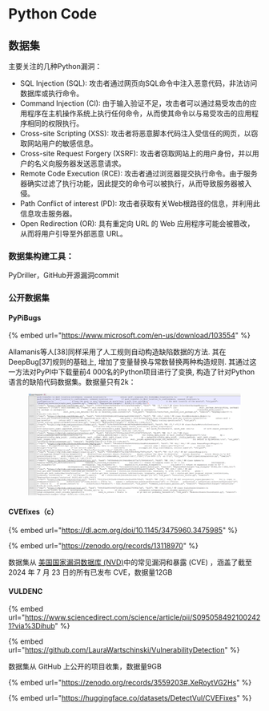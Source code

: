 # Python Code

## 数据集

主要关注的几种Python漏洞：

* SQL Injection (SQL): 攻击者通过网页向SQL命令中注入恶意代码，非法访问数据库或执行命令。
* Command Injection (CI): 由于输入验证不足，攻击者可以通过易受攻击的应用程序在主机操作系统上执行任何命令，从而使其命令以与易受攻击的应用程序相同的权限执行。
* Cross-site Scripting (XSS): 攻击者将恶意脚本代码注入受信任的网页，以窃取网站用户的敏感信息。
* Cross-site Request Forgery (XSRF): 攻击者窃取网站上的用户身份，并以用户的名义向服务器发送恶意请求。
* Remote Code Execution (RCE): 攻击者通过浏览器提交执行命令。由于服务器确实过滤了执行功能，因此提交的命令可以被执行，从而导致服务器被入侵。
* Path Conflict of interest (PD): 攻击者获取有关Web根路径的信息，并利用此信息攻击服务器。
* Open Redirection (OR): 具有重定向 URL 的 Web 应用程序可能会被篡改，从而将用户引导至外部恶意 URL。

### 数据集构建工具：

PyDriller，GitHub开源漏洞commit

### 公开数据集

#### PyPiBugs <a href="#dlcdetail__pagetitle" id="dlcdetail__pagetitle"></a>

{% embed url="https://www.microsoft.com/en-us/download/103554" %}

Allamanis等人\[38]同样采用了人工规则自动构造缺陷数据的方法. 其在DeepBug\[37]规则的基础上, 增加了变量替换与常数替换两种构造规则. 其通过这一方法对PyPI中下载量前4 000名的Python项目进行了变换, 构造了针对Python语言的缺陷代码数据集。数据量只有2k：

<figure><img src="../../.gitbook/assets/image (87).png" alt=""><figcaption></figcaption></figure>

#### CVEfixes（c）

{% embed url="https://dl.acm.org/doi/10.1145/3475960.3475985" %}

{% embed url="https://zenodo.org/records/13118970" %}

数据集从 [美国国家漏洞数据库 (NVD)](https://nvd.nist.gov/)中的常见漏洞和暴露 (CVE) ，涵盖了截至 2024 年 7 月 23 日的所有已发布 CVE，数据量12GB

#### VULDENC

{% embed url="https://www.sciencedirect.com/science/article/pii/S0950584921002421?via%3Dihub" %}

{% embed url="https://github.com/LauraWartschinski/VulnerabilityDetection" %}

数据集从 GitHub 上公开的项目收集，数据量9GB

{% embed url="https://zenodo.org/records/3559203#.XeRoytVG2Hs" %}

{% embed url="https://huggingface.co/datasets/DetectVul/CVEFixes" %}
